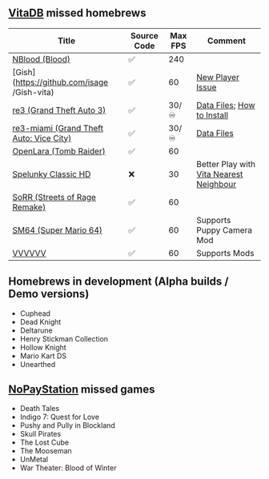 ## [VitaDB](https://vitadb.rinnegatamante.it/#) missed homebrews
| Title | Source Code | Max FPS | Comment |
| ----- | ----------- | ------- | ------- |
| [NBlood (Blood)](https://github.com/Rinnegatamante/NBlood-Vita) | ✅ | 240 |  |
| [Gish](https://github.com/isage /Gish-vita) | ✅ | 60 | [New Player Issue](https://github.com/isage/Gish-vita/issues/1) |
| [re3 (Grand Theft Auto 3)](https://dl.coolatoms.org/vitadb/GTA3.vpk) | ✅ | 30/♾️ | [Data Files](https://dl.coolatoms.org/vitadb/gta3.zip); [How to Install](https://samilops2.gitbook.io/vita-troubleshooting-guide/grand-theft-auto/gta-iii) |
| [re3-miami (Grand Theft Auto: Vice City)](https://dl.coolatoms.org/vitadb/GTAVC.vpk) | ✅ | 30/♾️ | [Data Files](https://dl.coolatoms.org/vitadb/vcdata.zip) |
| [OpenLara (Tomb Raider)](https://github.com/XProger/OpenLara) | ✅ | 60 |  |
| [Spelunky Classic HD](https://store.brewology.com/vita/ahomebrew.php?brewid=737) | ❌ | 30 | Better Play with [Vita Nearest Neighbour](https://github.com/MuxaJlbl4/Vita-Nearest-Neighbour) |
| [SoRR (Streets of Rage Remake)](https://github.com/isage/sorr-vita) | ✅ | 60 |  |
| [SM64 (Super Mario 64)](https://drive.google.com/drive/folders/12JO4SOzOT89pXLxZ3WXfGI8cLSp6u2Gm) | ✅ | 60 | Supports Puppy Camera Mod |
| [VVVVVV](https://github.com/isage/VVVVVV) | ✅ | 60 | Supports Mods |

## Homebrews in development (Alpha builds / Demo versions)
- Cuphead
- Dead Knight
- Deltarune
- Henry Stickman Collection
- Hollow Knight
- Mario Kart DS
- Unearthed

## [NoPayStation](https://nopaystation.com) missed games
- Death Tales
- Indigo 7: Quest for Love
- Pushy and Pully in Blockland
- Skull Pirates
- The Lost Cube
- The Mooseman
- UnMetal
- War Theater: Blood of Winter
